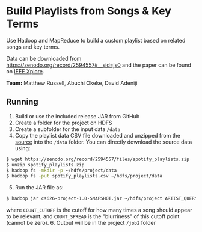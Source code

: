 # Build Playlists from Songs & Key Terms
Use Hadoop and MapReduce to build a custom playlist based on related songs and key terms.

Data can be downloaded from https://zenodo.org/record/2594557#__sid=js0 and the paper can be found on [IEEE Xplore](https://ieeexplore.ieee.org/document/7395827).

**Team:** Matthew Russell, Abuchi Okeke, David Adeniji

## Running
1. Build or use the included release JAR from GitHub
2. Create a folder for the project on HDFS
3. Create a subfolder for the input data `/data`
4. Copy the playlist data CSV file downloaded and unzipped from the [source](https://zenodo.org/record/2594557#__sid=js0) into the `/data` folder. You can directly download the source data using:
```bash
$ wget https://zenodo.org/record/2594557/files/spotify_playlists.zip
$ unzip spotify_playlists.zip
$ hadoop fs -mkdir -p ~/hdfs/project/data
$ hadoop fs -put spotify_playlists.csv ~/hdfs/project/data
```
5. Run the JAR file as:
```bash
$ hadoop jar cs626-project-1.0-SNAPSHOT.jar ~/hdfs/project ARTIST_QUERY,TRACK_QUERY,PLAYLIST_QUERY MAX_SONGS COUNT_CUTOFF COUNT_SPREAD
```
where `COUNT_CUTOFF` is the cutoff for how many times a song should appear to be relevant, and `COUNT_SPREAD` is the "blurriness" of this cutoff point (cannot be zero).
6. Output will be in the project `/job2` folder